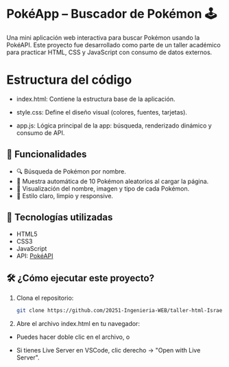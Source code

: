 # PokéApp – Buscador de Pokémon 🕹️

Una mini aplicación web interactiva para buscar Pokémon usando la PokéAPI. Este proyecto fue desarrollado como parte de un taller académico para practicar HTML, CSS y JavaScript con consumo de datos externos.

# Estructura del código

- index.html: Contiene la estructura base de la aplicación.

- style.css: Define el diseño visual (colores, fuentes, tarjetas).

- app.js: Lógica principal de la app: búsqueda, renderizado dinámico y consumo de API.

## 🚀 Funcionalidades

- 🔍 Búsqueda de Pokémon por nombre.
- 🎲 Muestra automática de 10 Pokémon aleatorios al cargar la página.
- 📸 Visualización del nombre, imagen y tipo de cada Pokémon.
- 💅 Estilo claro, limpio y responsive.

## 🧰 Tecnologías utilizadas

- HTML5
- CSS3
- JavaScript
- API: [PokéAPI](https://pokeapi.co/)

## 🛠️ ¿Cómo ejecutar este proyecto?

1. Clona el repositorio:
   ```bash
   git clone https://github.com/20251-Ingenieria-WEB/taller-html-Israel-Velez-Gonzalez.git

2. Abre el archivo index.html en tu navegador:

- Puedes hacer doble clic en el archivo, o

- Si tienes Live Server en VSCode, clic derecho → "Open with Live Server".